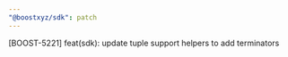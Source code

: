 ```yaml
---
"@boostxyz/sdk": patch
---
```


[BOOST-5221] feat(sdk): update tuple support helpers to add terminators
